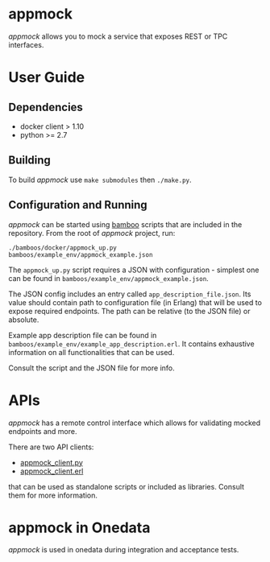 # appmock
*appmock* allows you to mock a service that exposes REST or TPC interfaces.

# User Guide
## Dependencies

* docker client > 1.10
* python >= 2.7

## Building
To build *appmock* use `make submodules` then `./make.py`.

## Configuration and Running
*appmock* can be started using [bamboo](https://github.com/onedata/bamboo) scripts that are included in the repository. From the root of *appmock* project, run:

```
./bamboos/docker/appmock_up.py bamboos/example_env/appmock_example.json
```

The `appmock_up.py` script requires a JSON with configuration - simplest one can be found in `bamboos/example_env/appmock_example.json`.
 
The JSON config includes an entry called `app_description_file.json`. Its value should contain path to configuration file (in Erlang) that will be used to expose required endpoints. The path can be relative (to the JSON file) or absolute.

Example app description file can be found in `bamboos/example_env/example_app_description.erl`.
It contains exhaustive information on all functionalities that can be used.

Consult the script and the JSON file for more info.

# APIs
*appmock* has a remote control interface which allows for validating mocked endpoints and more.

There are two API clients:
* [appmock_client.py](https://github.com/onedata/appmock/blob/master/appmock_client.py)
* [appmock_client.erl](https://github.com/onedata/appmock/blob/master/src/client/appmock_client.erl)

that can be used as standalone scripts or included as libraries. Consult them for more information.

# appmock in Onedata
*appmock* is used in onedata during integration and acceptance tests.
